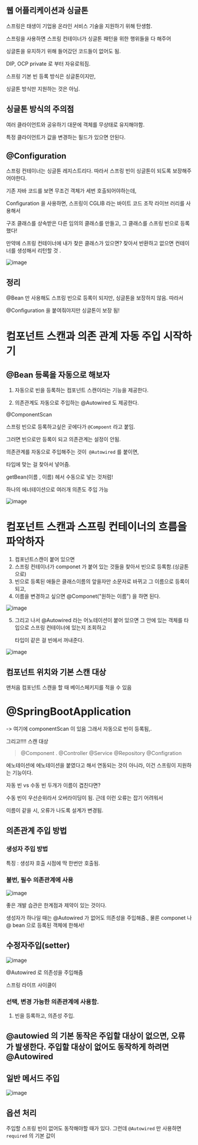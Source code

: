 ## 웹 어플리케이션과 싱글톤

스프링은 태생이 기업용 온라인 서비스 기술을 지원하기 위해 탄생함.



스프링을 사용하면 스프링 컨테이너가 싱글톤 패턴을 위한 행위들을 다 해주어

싱글톤을 유지하기 위해 들어갔던 코드들이 없어도 됨. 

DIP, OCP private 로 부터 자유로워짐.



스프링 기본 빈 등록 방식은 싱글톤이지만,

싱글톤 방식만 지원하는 것은 아님. 



## 싱글톤 방식의 주의점

여러 클라이언트와 공유하기 대문에 객체를 무상태로 유지해야함. 

특정 클라이언트가 값을 변경하는 필드가 있으면 안된다. 



## @Configuration



스프링 컨테이너는 싱글톤 레지스트리다. 따라서 스프링 빈이 싱글톤이 되도록 보장해주어야한다. 

기존 자바 코드를 보면 무조건 객체가 세번 호출되어야하는데, 

 Configuration 을 사용하면,  스프링이 CGLIB 라는 바이트 코드 조작 라이브 러리를 사용해서 

구조 클래스를 상속받은 다른 임의의 클래스를 만들고, 그 클래스를 스프링 빈으로 등록했다!



만약에 스프링 컨테이너에 내가 찾은 클래스가 있으면? 찾아서 반환하고 없으면 컨테이너를 생성해서 리턴할 것 . 

![image](https://user-images.githubusercontent.com/26570275/124878208-d0a79000-e006-11eb-9a27-0ce8557de4e2.png)





## 정리

@Bean 만 사용해도 스프링 빈으로 등록이 되지만, 싱글톤을 보장하지 않음. 따라서 

@Configuration 을 붙여줘야지만 싱글톤이 보장 됨!





# 컴포넌트 스캔과 의존 관계 자동 주입 시작하기



## @Bean 등록을 자동으로 해보자



1) 자동으로 빈을 등록하는 컴포넌트 스캔이라는 기능을 제공한다. 

2) 의존관계도 자동으로 주입하는 @Autowired 도 제공한다.

@ComponentScan



스프링 빈으로 등록하고싶은 곳에다가 `@Compoent` 라고 붙임.

그러면 빈으로만 등록이 되고 의존관계는 설정이 안됨. 

의존관계를 자동으로 주입해주는 것이` @Autowired` 를 붙이면, 

타입에 맞는 걸 찾아서 넣어줌. 

getBean(이름 , 이름) 헤서 수동으로 넣는 것처럼!

하나의 에너테이션으로 여러개 의존도 주입 가능

![image](https://user-images.githubusercontent.com/26570275/125010150-ef5a6500-e0a0-11eb-89fe-b66f3b3e1199.png)



# 컴포넌트 스캔과 스프링 컨테이너의 흐름을 파악하자



1. 컴포넌트스캔이 붙어 있으면
2. 스프링 컨테이너가 componet 가 붙어 있는 것들을 찾아서 빈으로 등록함.(싱글톤으로)
3. 빈으로 등록된 애들은 클래스이름의 앞을자만 소문자로 바뀌고 그 이름으로 등록이 되고, 
4. 이름을 변경하고 싶으면 @Componet("원하는 이름") 을 하면 된다. 

![image](https://user-images.githubusercontent.com/26570275/125010417-6db70700-e0a1-11eb-8cb5-b015e903ff65.png)





5. 그리고 나서 @Autowired 라는 어노테이션이 붙어 있으면 그 안에 있는 객체를 타입으로 스프링 컨테이너에 있는지 조회하고

   타입이 같은 걸 빈에서 꺼내준다. 

![image](https://user-images.githubusercontent.com/26570275/125010623-db633300-e0a1-11eb-8d8f-dfaf927f87d3.png)



## 컴포넌트 위치와 기본 스캔 대상



맨처음 컴포넌트 스캔을 할 때 베이스페키지를 적을 수 있음 

# @SpringBootApplication 



-> 여기에 componentScan 이 있음 그래서 자동으로 빈이 등록됨,. 



그리고!!!! 스캔 대상

> @Component . @Controller @Service @Repository @Configration

에노테이션에 에노테이션을 붙였다고 해서 연동되는 것이 아니라, 이건 스프링이 지원하는 기능이다. 



자동 빈 vs 수동 빈 두개가 이름이 겹친다면?

수동 빈이 우선순위라서 오버라이딩이 됨. 근데 이런 오류는 잡기 어려워서

이름이 같을 시, 오류가 나도록 설계가 변경됨. 



## 의존관계 주입 방법



### 생성자 주입 방법

특징 : 생성자 호출 시점에 딱 한번만 호출됨. 

### 불번, 필수 의존관계에 사용

![image](https://user-images.githubusercontent.com/26570275/125020524-f6d73980-e0b3-11eb-972a-12cc269b821f.png)

좋은 개발 습관은 한계점과 제약이 있는 것이다. 

생성자가 하나일 때는 @Autowired 가 없어도 의존성을 주입해줌., 물론 componet 나 @ bean 으로 등록된 객체에 한해서!



## 수정자주입(setter)

![image](https://user-images.githubusercontent.com/26570275/125021797-4b7bb400-e0b6-11eb-9afe-fa5058f502ac.png)

@Autowired 로 의존성을 주입해줌

스프링 라이프 사이클이 



### 선택, 변경 가능한 의존관계에 사용함. 

1. 빈을 등록하고, 의존성 주입. 



## @autowied 의 기본 동작은 주입할 대상이 없으면, 오류가 발생한다. 주입할 대상이 없어도 동작하게 하려면 @Autowired





## 일반 메서드 주입

![image](https://user-images.githubusercontent.com/26570275/125025380-89c8a180-e0bd-11eb-90dc-d8629306f0d1.png)

## 옵션 처리

주입할 스프링 빈이 없어도 동작해야할 때가 있다. 그런데 `@Autowired` 만 사용하면 `required` 의 기본 값이 




